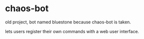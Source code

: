 # chaos-bot
old project, bot named bluestone because chaos-bot is taken.

lets users register their own commands with a web user interface.
